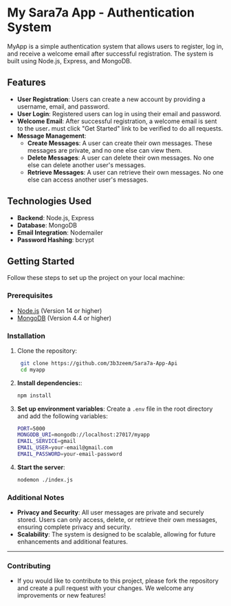 # My Sara7a App - Authentication System

MyApp is a simple authentication system that allows users to register, log in, and receive a welcome email after successful registration. The system is built using Node.js, Express, and MongoDB.

## Features

- **User Registration**: Users can create a new account by providing a username, email, and password.
- **User Login**: Registered users can log in using their email and password.
- **Welcome Email**: After successful registration, a welcome email is sent to the user، must click "Get Started" link to be verified to do all requests.
- **Message Management**:
  - **Create Messages**: A user can create their own messages. These messages are private, and no one else can view them.
  - **Delete Messages**: A user can delete their own messages. No one else can delete another user's messages.
  - **Retrieve Messages**: A user can retrieve their own messages. No one else can access another user's messages.

## Technologies Used

- **Backend**: Node.js, Express
- **Database**: MongoDB
- **Email Integration**: Nodemailer
- **Password Hashing**: bcrypt

## Getting Started

Follow these steps to set up the project on your local machine:

### Prerequisites

- [Node.js](https://nodejs.org/) (Version 14 or higher)
- [MongoDB](https://www.mongodb.com/) (Version 4.4 or higher)

### Installation

1. Clone the repository:

   ```bash
    git clone https://github.com/3b3zeem/Sara7a-App-Api
    cd myapp

2. **Install dependencies:**:
    ```bash
    npm install
    ```
3. **Set up environment variables**:
   Create a ```.env``` file in the root directory and add the following variables:
    ```bash
    PORT=5000
    MONGODB_URI=mongodb://localhost:27017/myapp
    EMAIL_SERVICE=gmail
    EMAIL_USER=your-email@gmail.com
    EMAIL_PASSWORD=your-email-password
    ```
4. **Start the server**:
    ```bash
    nodemon ./index.js
    ```

### Additional Notes

- **Privacy and Security**: All user messages are private and securely stored. Users can only access, delete, or retrieve their own messages, ensuring complete privacy and security.
- **Scalability**: The system is designed to be scalable, allowing for future enhancements and additional features.

----

### Contributing
  - If you would like to contribute to this project, please fork the repository and create a pull request with your changes. We welcome any improvements or new features!

